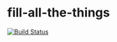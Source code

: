 # fill-all-the-things

[![Build Status](https://secure.travis-ci.org/searls/fill-all-the-things.png)](http://travis-ci.org/searls/fill-all-the-things)

